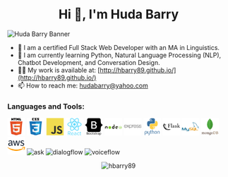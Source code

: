 <h1 align="center">Hi 👋, I'm Huda Barry</h1>

![Huda Barry Banner](https://github.com/hbarry89/hbarry89.github.io/assets/106551259/6d8dbfb3-e954-4361-92b5-da8ca205c467)

- 💖 I am a certified Full Stack Web Developer with an MA in Linguistics.
- 🌱 I am currently learning Python, Natural Language Processing (NLP), Chatbot Development, and Conversation Design.
- 👩‍💻 My work is available at: [http://hbarry89.github.io/](http://hbarry89.github.io/)
- 📫 How to reach me: hudabarry@yahoo.com

<h3 align="left">Languages and Tools:</h3>
<div style="display: inline;">
<img src="https://raw.githubusercontent.com/devicons/devicon/master/icons/html5/html5-original-wordmark.svg" alt="html5" width="40" height="40" title="voiceflow" target="_blank"/>
<img src="https://raw.githubusercontent.com/devicons/devicon/master/icons/css3/css3-original-wordmark.svg" alt="css3" width="40" height="40" title="voiceflow" target="_blank"/>
<img src="https://raw.githubusercontent.com/devicons/devicon/master/icons/javascript/javascript-original.svg" alt="javascript" width="40" height="40" title="voiceflow" target="_blank"/>
<img src="https://raw.githubusercontent.com/devicons/devicon/master/icons/react/react-original-wordmark.svg" alt="react" width="40" height="40" title="voiceflow" target="_blank"/>
<img src="https://raw.githubusercontent.com/devicons/devicon/master/icons/bootstrap/bootstrap-plain-wordmark.svg" alt="bootstrap" width="40" height="40" title="voiceflow" target="_blank"/>
<img src="https://raw.githubusercontent.com/devicons/devicon/master/icons/nodejs/nodejs-original-wordmark.svg" alt="nodejs" width="40" height="40" title="voiceflow" target="_blank"/>
<img src="https://raw.githubusercontent.com/devicons/devicon/master/icons/express/express-original-wordmark.svg" alt="express" width="40" height="40" title="voiceflow" target="_blank"/>
<img src="https://raw.githubusercontent.com/devicons/devicon/master/icons/python/python-original-wordmark.svg" alt="python" width="40" height="40" title="voiceflow" target="_blank"/>
<img src="https://raw.githubusercontent.com/devicons/devicon/master/icons/flask/flask-original-wordmark.svg" alt="flask" width="40" height="40" title="voiceflow" target="_blank"/>
<img src="https://raw.githubusercontent.com/devicons/devicon/master/icons/mysql/mysql-original-wordmark.svg" alt="mysql" width="40" height="40" title="voiceflow" target="_blank"/>
<img src="https://raw.githubusercontent.com/devicons/devicon/master/icons/mongodb/mongodb-original-wordmark.svg" alt="mongodb" width="40" height="40" title="voiceflow" target="_blank"/>
<img src="https://raw.githubusercontent.com/devicons/devicon/master/icons/amazonwebservices/amazonwebservices-original-wordmark.svg" alt="amazon web services" width="40" height="40" title="aws" target="_blank"/>
<img src="https://github.com/hbarry89/hbarry89.github.io/assets/106551259/79e1859c-f3f3-4f59-a9d7-fe8bb8ecaaa1" alt="ask" width="40" height="40" title="ask" target="_blank"/>
<img src="https://github.com/hbarry89/hbarry89.github.io/assets/106551259/be6622ae-bc9d-483b-894f-290aa5e2f8fc" alt="dialogflow" width="40" height="40" title="voiceflow" target="_blank"/>
<img src="https://github.com/hbarry89/hbarry89.github.io/assets/106551259/33d4575a-9163-436c-8d60-d850a8c28607" alt="voiceflow" width="40" height="40" title="voiceflow" target="_blank"/>
</div>

<br>

<p align="center"> <img src="https://komarev.com/ghpvc/?username=hbarry89&label=Profile%20views&color=0e75b6&style=flat" alt="hbarry89" /> </p>

<!---
hbarry89/hbarry89 is a ✨ special ✨ repository because its `README.md` (this file) appears on your GitHub profile.
You can click the Preview link to take a look at your changes.
--->
